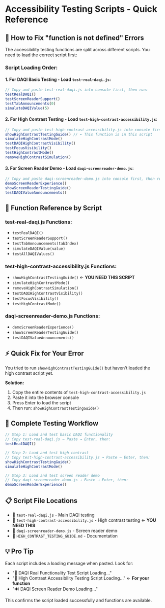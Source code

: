 # Accessibility Testing Scripts - Quick Reference

## 🚀 How to Fix "function is not defined" Errors

The accessibility testing functions are split across different scripts. You need to load the correct script first:

### **Script Loading Order:**

#### 1. **For DAQI Basic Testing** - Load `test-real-daqi.js`:

```javascript
// Copy and paste test-real-daqi.js into console first, then run:
testRealDAQI()
testScreenReaderSupport()
testTabAnnouncements(0)
simulateDAQIValue(5)
```

#### 2. **For High Contrast Testing** - Load `test-high-contrast-accessibility.js`:

```javascript
// Copy and paste test-high-contrast-accessibility.js into console first, then run:
showHighContrastTestingGuide() // ← This function is in this script
simulateHighContrastMode()
testDAQIHighContrastVisibility()
testFocusVisibility()
testHighContrastMode()
removeHighContrastSimulation()
```

#### 3. **For Screen Reader Demo** - Load `daqi-screenreader-demo.js`:

```javascript
// Copy and paste daqi-screenreader-demo.js into console first, then run:
demoScreenReaderExperience()
showScreenReaderTestingGuide()
testDAQIValueAnnouncements()
```

## 🔧 **Function Reference by Script**

### **test-real-daqi.js** Functions:

- `testRealDAQI()`
- `testScreenReaderSupport()`
- `testTabAnnouncements(tabIndex)`
- `simulateDAQIValue(value)`
- `testAllDAQIValues()`

### **test-high-contrast-accessibility.js** Functions:

- `showHighContrastTestingGuide()` ← **YOU NEED THIS SCRIPT**
- `simulateHighContrastMode()`
- `removeHighContrastSimulation()`
- `testDAQIHighContrastVisibility()`
- `testFocusVisibility()`
- `testHighContrastMode()`

### **daqi-screenreader-demo.js** Functions:

- `demoScreenReaderExperience()`
- `showScreenReaderTestingGuide()`
- `testDAQIValueAnnouncements()`

## ⚡ **Quick Fix for Your Error**

You tried to run `showHighContrastTestingGuide()` but haven't loaded the high contrast script yet.

**Solution:**

1. Copy the entire contents of `test-high-contrast-accessibility.js`
2. Paste it into the browser console
3. Press Enter to load the script
4. Then run: `showHighContrastTestingGuide()`

## 🎯 **Complete Testing Workflow**

```javascript
// Step 1: Load and test basic DAQI functionality
// Copy test-real-daqi.js → Paste → Enter, then:
testRealDAQI()

// Step 2: Load and test high contrast
// Copy test-high-contrast-accessibility.js → Paste → Enter, then:
showHighContrastTestingGuide()
simulateHighContrastMode()

// Step 3: Load and test screen reader demo
// Copy daqi-screenreader-demo.js → Paste → Enter, then:
demoScreenReaderExperience()
```

## 📋 **Script File Locations**

- 📄 `test-real-daqi.js` - Main DAQI testing
- 📄 `test-high-contrast-accessibility.js` - High contrast testing ← **YOU NEED THIS**
- 📄 `daqi-screenreader-demo.js` - Screen reader demo
- 📄 `HIGH_CONTRAST_TESTING_GUIDE.md` - Documentation

## 💡 **Pro Tip**

Each script includes a loading message when pasted. Look for:

- "🧪 DAQI Real Functionality Test Script Loading..."
- "🎨 High Contrast Accessibility Testing Script Loading..." ← **For your function**
- "🔊 DAQI Screen Reader Demo Loading..."

This confirms the script loaded successfully and functions are available.
